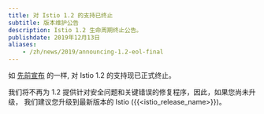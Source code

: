 ```yaml
---
title: 对 Istio 1.2 的支持已终止
subtitle: 版本维护公告
description: Istio 1.2 生命周期终止公告。
publishdate: 2019年12月13日
aliases:
    - /zh/news/2019/announcing-1.2-eol-final
---
```


如 [先前宣布](/news/support/announcing-1.2-eol/) 的一样, 对 Istio 1.2 的支持现已正式终止。

我们将不再为 1.2 提供针对安全问题和关键错误的修复程序，因此，如果您尚未升级，
我们建议您升级到最新版本的 Istio ({{<istio_release_name>}})。